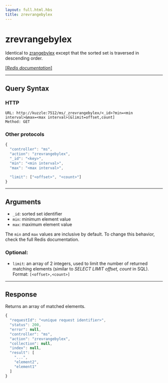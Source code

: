 ```yaml
---
layout: full.html.hbs
title: zrevrangebylex
---
```


# zrevrangebylex

<SinceBadge version="1.0.0" />

Identical to [zrangebylex](/core/1/api/api-reference/controller-memory-storage/zrangebylex/) except that the sorted set is traversed in descending order.

[[_Redis documentation_]](https://redis.io/commands/zrevrangebylex)

---

## Query Syntax

### HTTP

```http
URL: http://kuzzle:7512/ms/_zrevrangebylex/<_id>?min=<min interval>&max=<max interval>[&limit=offset,count]
Method: GET
```

### Other protocols

```js
{
  "controller": "ms",
  "action": "zrevrangebylex",
  "_id": "<key>",
  "min": "<min interval>",
  "max": "<max interval>",

  "limit": ["<offset>", "<count>"]
}
```

---

## Arguments

- `_id`: sorted set identifier
- `min`: minimum element value
- `max`: maximum element value

The `min` and `max` values are inclusive by default. To change this behavior, check the full Redis documentation.

### Optional:

- `limit`: an array of 2 integers, used to limit the number of returned matching elements (similar to _SELECT LIMIT offset, count_ in SQL). Format: `[<offset>,<count>]`

---

## Response

Returns an array of matched elements.

```javascript
{
  "requestId": "<unique request identifier>",
  "status": 200,
  "error": null,
  "controller": "ms",
  "action": "zrevrangebylex",
  "collection": null,
  "index": null,
  "result": [
    "...",
    "element2",
    "element1"
  ]
}
```
